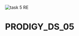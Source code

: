 ![task 5 RE](https://github.com/user-attachments/assets/89505aec-4855-4fc6-bd76-4d10917a3f42)
# PRODIGY_DS_05
